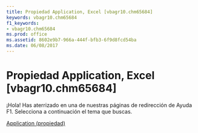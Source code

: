 ```yaml
---
title: Propiedad Application, Excel [vbagr10.chm65684]
keywords: vbagr10.chm65684
f1_keywords:
- vbagr10.chm65684
ms.prod: office
ms.assetid: 8602e9b7-966a-444f-bfb3-6f9d8fcd54ba
ms.date: 06/08/2017
---
```





# Propiedad Application, Excel [vbagr10.chm65684]

¡Hola! Has aterrizado en una de nuestras páginas de redirección de Ayuda F1. Selecciona a continuación el tema que buscas.


 [Application (propiedad)](http://msdn.microsoft.com/library/application-property%28Office.15%29.aspx)


